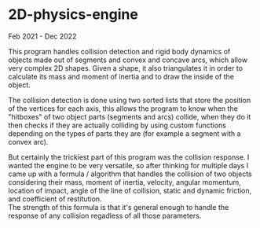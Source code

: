 # 2D-physics-engine

Feb 2021 - Dec 2022

This program handles collision detection and rigid body dynamics of objects made out of segments and convex and concave arcs, which allow very complex 2D shapes.
Given a shape, it also triangulates it in order to calculate its mass and moment of inertia and to draw the inside of the object.

The collision detection is done using two sorted lists that store the position of the vertices for each axis, this allows the program to know when the "hitboxes" of two object parts (segments and arcs) collide, when they do it then checks if they are actually colliding by using custom functions depending on the types of parts they are (for example a segment with a convex arc).

But certainly the trickiest part of this program was the collision response. I wanted the engine to be very versatile, so after thinking for multiple days I came up with a formula / algorithm that handles the collision of two objects considering their mass, moment of inertia, velocity, angular momentum, location of impact, angle of the line of collision, static and dynamic friction, and coefficient of restitution.  
The strength of this formula is that it's general enough to handle the response of any collision regadless of all those parameters.
